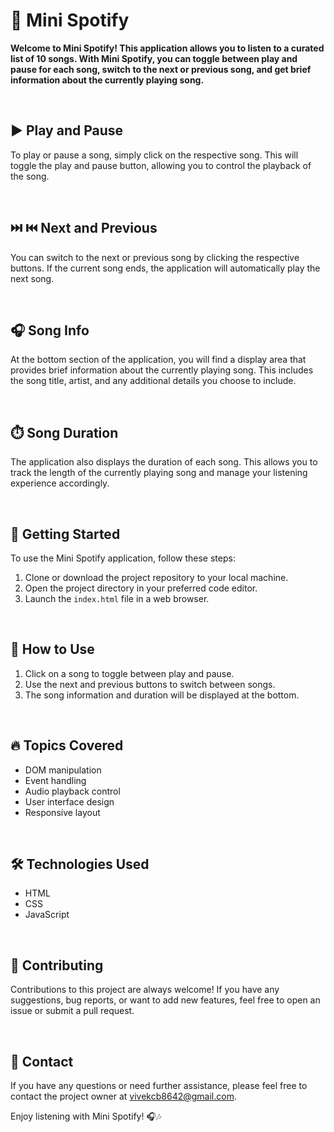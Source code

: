 # 🎵 Mini Spotify

**Welcome to Mini Spotify! This application allows you to listen to a curated list of 10 songs. With Mini Spotify, you can toggle between play and pause for each song, switch to the next or previous song, and get brief information about the currently playing song.**

<br>

## ▶️ Play and Pause

To play or pause a song, simply click on the respective song. This will toggle the play and pause button, allowing you to control the playback of the song.

<br>

## ⏭️ ⏮️ Next and Previous

You can switch to the next or previous song by clicking the respective buttons. If the current song ends, the application will automatically play the next song.

<br>

## 🎧 Song Info

At the bottom section of the application, you will find a display area that provides brief information about the currently playing song. This includes the song title, artist, and any additional details you choose to include.

<br>

## ⏱️ Song Duration

The application also displays the duration of each song. This allows you to track the length of the currently playing song and manage your listening experience accordingly.

<br>

## 🚀 Getting Started

To use the Mini Spotify application, follow these steps:

1. Clone or download the project repository to your local machine.
2. Open the project directory in your preferred code editor.
3. Launch the `index.html` file in a web browser.

<br>

## 🔧 How to Use

1. Click on a song to toggle between play and pause.
2. Use the next and previous buttons to switch between songs.
3. The song information and duration will be displayed at the bottom.

<br>

## 🔥 Topics Covered

- DOM manipulation
- Event handling
- Audio playback control
- User interface design
- Responsive layout

<br>

## 🛠️ Technologies Used

- HTML
- CSS
- JavaScript

<br>

## 💪 Contributing

Contributions to this project are always welcome! If you have any suggestions, bug reports, or want to add new features, feel free to open an issue or submit a pull request.

<br>

## 📧 Contact

If you have any questions or need further assistance, please feel free to contact the project owner at vivekcb8642@gmail.com.

Enjoy listening with Mini Spotify! 🎧🎶
